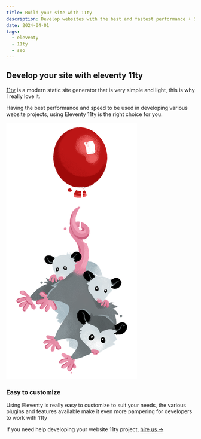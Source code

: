 ```yaml
---
title: Build your site with 11ty
description: Develop websites with the best and fastest performance + SEO with 11ty
date: 2024-04-01
tags: 
  - eleventy
  - 11ty
  - seo
---
```

## Develop your site with eleventy 11ty

[11ty](https://11ty.dev) is a modern static site generator that is very simple and light, this is why I really love it.

Having the best performance and speed to be used in developing various website projects, using Eleventy 11ty is the right choice for you.

![eleventy 11ty](./possum.png)

### Easy to customize

Using Eleventy is really easy to customize to suit your needs, the various plugins and features available make it even more pampering for developers to work with 11ty

If you need help developing your website 11ty project, [hire us →](https://www.fiverr.com/creativitas/design-your-modern-website-using-jekyll)

